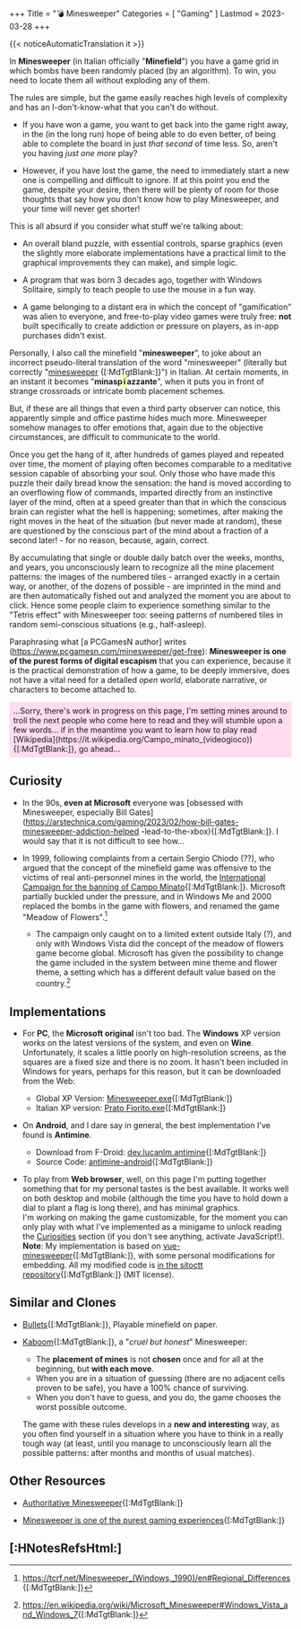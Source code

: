+++
Title = "💣 Minesweeper"
Categories = [ "Gaming" ]
Lastmod = 2023-03-28
+++

{{< noticeAutomaticTranslation it >}}



<style>/*
*/#Body {
	Color: #000000;
	Background: #C0C0C0;
}

/*
*/#Background {
	Background-Color: #C0C0C0;
	Background-Image: /*linear-gradient(rgba(0, 0, 0, 0.5), rgba(0, 0, 0, 0.5)),*/ url('{{< assetsRoot >}}/Media/Minesweeper/ XP-Window-www.techradar.com.webp');
	Filter: Blur(5px);
}

/**/#LeftBoxContainer, #RightBoxContainer { Color: #000000; }

/*
*/#MainBox {
	Background: RGBA(192, 192, 192, 0.80);
	Backdrop-Filter: Blur(5px);
}
</style>

In **Minesweeper** (in Italian officially "**Minefield**") you have a game grid in which bombs have been randomly placed (by an algorithm). To win, you need to locate them all without exploding any of them.

The rules are simple, but the game easily reaches high levels of complexity and has an I-don't-know-what that you can't do without.

<!-- For the type of game, a simple bland puzzle born in an era where almost no video games were built to cause addiction to players, it is terrifyingly capable of making you obsess. -->

* If you have won a game, you want to get back into the game right away, in the (in the long run) hope of being able to do even better, of being able to complete the board in just _that second_ of time less. So, aren't you having _just one more_ play?

* However, if you have lost the game, the need to immediately start a new one is compelling and difficult to ignore. If at this point you end the game, despite your desire, then there will be plenty of room for those thoughts that say how you don't know how to play Minesweeper, and your time will never get shorter!

This is all absurd if you consider what stuff we're talking about:

* An overall bland puzzle, with essential controls, sparse graphics (even the slightly more elaborate implementations have a practical limit to the graphical improvements they can make), and simple logic.

* A program that was born 3 decades ago, together with Windows Solitaire, simply to teach people to use the mouse in a fun way.

* A game belonging to a distant era in which the concept of "gamification" was alien to everyone, and free-to-play video games were truly free: **not** built specifically to create addiction or pressure on players, as in-app purchases didn't exist.

Personally, I also call the minefield "**minesweeper**", to joke about an incorrect pseudo-literal translation of the word "minesweeper" (literally but correctly "[minesweeper](https://it.wikipedia.org/Minesweeper) {[:MdTgtBlank:]}") in Italian. At certain moments, in an instant it becomes "**minasp<span style="border: 2px dotted yellow;">i</span>azzante**", when it puts you in front of strange crossroads or intricate bomb placement schemes.

But, if these are all things that even a third party observer can notice, this apparently simple and office pastime hides much more. Minesweeper somehow manages to offer emotions that, again due to the objective circumstances, are difficult to communicate to the world.

Once you get the hang of it, after hundreds of games played and repeated over time, the moment of playing often becomes comparable to a meditative session capable of absorbing your soul. Only those who have made this puzzle their daily bread know the sensation: the hand is moved according to an overflowing flow of commands, imparted directly from an instinctive layer of the mind, often at a speed greater than that in which the conscious brain can register what the hell is happening; sometimes, after making the right moves in the heat of the situation (but never made at random), these are questioned by the conscious part of the mind about a fraction of a second later! - for no reason, because, again, correct.

By accumulating that single or double daily batch over the weeks, months, and years, you unconsciously learn to recognize all the mine placement patterns: the images of the numbered tiles - arranged exactly in a certain way, or another, of the dozens of possible - are imprinted in the mind and are then automatically fished out and analyzed the moment you are about to click. Hence some people claim to experience something similar to the "Tetris effect" with Minesweeper too: seeing patterns of numbered tiles in random semi-conscious situations (e.g., half-asleep).

Paraphrasing what [a PCGamesN author] writes (https://www.pcgamesn.com/minesweeper/get-free): **Minesweeper is one of the purest forms of digital escapism** that you can experience, because it is the practical demonstration of how a game, to be deeply immersive, does not have a vital need for a detailed _open world_, elaborate narrative, or characters to become attached to.

<p markdown="1" style="background: #fde; padding: 0.5em;">...Sorry, there's work in progress on this page, I'm setting mines around to troll the next people who come here to read and they will stumble upon a few words... if in the meantime you want to learn how to play read [Wikipedia](https://it.wikipedia.org/Campo_minato_(videogioco)){[:MdTgtBlank:]}, go ahead... </p>

## Curiosity

<div class="Minesweeper Locker"></div>

* In the 90s, **even at Microsoft** everyone was [obsessed with Minesweeper, especially Bill Gates](https://arstechnica.com/gaming/2023/02/how-bill-gates-minesweeper-addiction-helped -lead-to-the-xbox){[:MdTgtBlank:]}. I would say that it is not difficult to see how...

* In 1999, following complaints from a certain Sergio Chiodo (??), who argued that the concept of the minefield game was offensive to the victims of real anti-personnel mines in the world, the [International Campaign for the banning of Campo Minato](http://fc.retecivica.milano.it/rcmweb/fnm/princ.htm#italiano){[:MdTgtBlank:]}. Microsoft partially buckled under the pressure, and in Windows Me and 2000 replaced the bombs in the game with flowers, and renamed the game "Meadow of Flowers".[^Regional_Differences]

	* The campaign only caught on to a limited extent outside Italy (?), and only with Windows Vista did the concept of the meadow of flowers game become global. Microsoft has given the possibility to change the game included in the system between mine theme and flower theme, a setting which has a different default value based on the country.[^Windows_Vista_and_Windows_7]

## Implementations

<div class="ListNoInMargin" markdown="1">

* For **PC**, the **Microsoft original** isn't too bad. The **Windows** XP version works on the latest versions of the system, and even on **Wine**. Unfortunately, it scales a little poorly on high-resolution screens, as the squares are a fixed size and there is no zoom. It hasn't been included in Windows for years, perhaps for this reason, but it can be downloaded from the Web:  
	* Global XP Version: [Minesweeper.exe](https://archive.org/download/Minesweeper_201811/Minesweeper.exe){[:MdTgtBlank:]}  
	* Italian XP version: [Prato Fiorito.exe](https://archive.org/download/prato-fiorito/PRATO_FIORITO.exe){[:MdTgtBlank:]}

* On **Android**, and I dare say in general, the best implementation I've found is **Antimine**.  
	* Download from F-Droid: [dev.lucanlm.antimine](https://f-droid.org/packages/dev.lucanlm.antimine){[:MdTgtBlank:]}  
	* Source Code: [antimine-android](https://github.com/lucasnlm/antimine-android){[:MdTgtBlank:]}

* To play from **Web browser**, well, on this page I'm putting together something that for my personal tastes is the best available. It works well on both desktop and mobile (although the time you have to hold down a dial to plant a flag is long there), and has minimal graphics.  
I'm working on making the game customizable, for the moment you can only play with what I've implemented as a minigame to unlock reading the [Curiosities](#-Curiosities) section (if you don't see anything, activate JavaScript!).  
**Note**: My implementation is based on [vue-minesweeper](https://github.com/antfu/vue-minesweeper){[:MdTgtBlank:]}, with some personal modifications for embedding. All my modified code is [in the sitoctt repository](https://gitlab.com/octtspacc/sitoctt/-/tree/main/Assets/vuesweeper-core){[:MdTgtBlank:]} (MIT license).

</div>

## Similar and Clones

* [Bullets](https://ojs.aaai.org/index.php/AAAI/article/view/21561/21310){[:MdTgtBlank:]}, Playable minefield on paper.

* [Kaboom](https://pwmarcz.pl/blog/kaboom){[:MdTgtBlank:]}, a "_cruel but honest_" Minesweeper:
	* The **placement of mines** is not **chosen** once and for all at the beginning, but **with each move**.
	* When you are in a situation of guessing (there are no adjacent cells proven to be safe), you have a 100% chance of surviving.
	* When you don't have to guess, and you do, the game chooses the worst possible outcome.

	The game with these rules develops in a **new and interesting** way, as you often find yourself in a situation where you have to think in a really tough way (at least, until you manage to unconsciously learn all the possible patterns: after months and months of usual matches).

## Other Resources

* [Authoritative Minesweeper](https://minesweepergame.com){[:MdTgtBlank:]}

* [Minesweeper is one of the purest gaming experiences](https://old.reddit.com/r/patientgamers/comments/11i6zqy/minesweeper_is_one_of_the_purest_gaming/){[:MdTgtBlank:]}

## [:HNotesRefsHtml:]

[^Regional_Differences]: <https://tcrf.net/Minesweeper_(Windows,_1990)/en#Regional_Differences>{[:MdTgtBlank:]}
[^Windows_Vista_and_Windows_7]: <https://en.wikipedia.org/wiki/Microsoft_Minesweeper#Windows_Vista_and_Windows_7>{[:MdTgtBlank:]}
[^PageBg]: **Page Background**: [Source](https://www.techradar.com/news/gaming/the-most-successful-game-ever-a-history-of-minesweeper-596504 ){[:MdTgtBlank:]}

<script src="/Assets/MinesweeperEmbed.js"></script>
